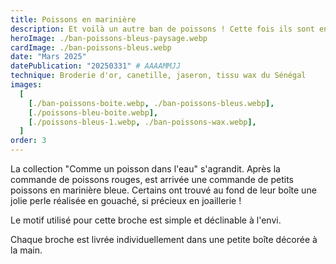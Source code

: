 ```yaml
---
title: Poissons en marinière
description: Et voilà un autre ban de poissons ! Cette fois ils sont en marinière bleue et un petit rayon orange se promène sur leur flanc.
heroImage: ./ban-poissons-bleus-paysage.webp
cardImage: ./ban-poissons-bleus.webp
date: "Mars 2025"
datePublication: "20250331" # AAAAMMJJ
technique: Broderie d'or, canetille, jaseron, tissu wax du Sénégal
images:
  [
    [./ban-poissons-boite.webp, ./ban-poissons-bleus.webp],
    [./poissons-bleu-boite.webp],
    [./poissons-bleus-1.webp, ./ban-poissons-wax.webp],
  ]
order: 3
---
```


La collection "Comme un poisson dans l'eau" s'agrandit. Après la commande de poissons rouges, est arrivée une commande de petits poissons en marinière bleue. Certains ont trouvé au fond de leur boîte une jolie perle réalisée en gouaché, si précieux en joaillerie ! 

Le motif utilisé pour cette broche est simple et déclinable à l'envi.

Chaque broche est livrée individuellement dans une petite boîte décorée à la main.